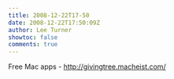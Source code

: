 ```yaml
---
title: 2008-12-22T17-50
date: 2008-12-22T17:50:09Z
author: Lee Turner
showtoc: false
comments: true
---
```


Free Mac apps - http://givingtree.macheist.com/

